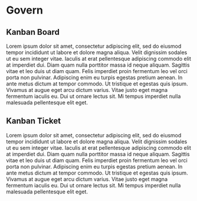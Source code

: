# Govern

Kanban Board
---
Lorem ipsum dolor sit amet, consectetur adipiscing elit, sed do eiusmod tempor incididunt ut labore et dolore magna aliqua. Velit dignissim sodales ut eu sem integer vitae. Iaculis at erat pellentesque adipiscing commodo elit at imperdiet dui. Diam quam nulla porttitor massa id neque aliquam. Sagittis vitae et leo duis ut diam quam. Felis imperdiet proin fermentum leo vel orci porta non pulvinar. Adipiscing enim eu turpis egestas pretium aenean. In ante metus dictum at tempor commodo. Ut tristique et egestas quis ipsum. Vivamus at augue eget arcu dictum varius. Vitae justo eget magna fermentum iaculis eu. Dui ut ornare lectus sit. Mi tempus imperdiet nulla malesuada pellentesque elit eget.

Kanban Ticket 
---
Lorem ipsum dolor sit amet, consectetur adipiscing elit, sed do eiusmod tempor incididunt ut labore et dolore magna aliqua. Velit dignissim sodales ut eu sem integer vitae. Iaculis at erat pellentesque adipiscing commodo elit at imperdiet dui. Diam quam nulla porttitor massa id neque aliquam. Sagittis vitae et leo duis ut diam quam. Felis imperdiet proin fermentum leo vel orci porta non pulvinar. Adipiscing enim eu turpis egestas pretium aenean. In ante metus dictum at tempor commodo. Ut tristique et egestas quis ipsum. Vivamus at augue eget arcu dictum varius. Vitae justo eget magna fermentum iaculis eu. Dui ut ornare lectus sit. Mi tempus imperdiet nulla malesuada pellentesque elit eget.